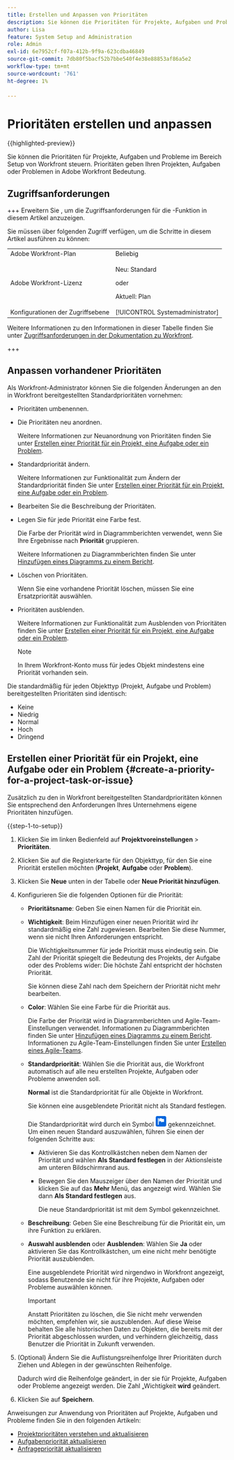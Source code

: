```yaml
---
title: Erstellen und Anpassen von Prioritäten
description: Sie können die Prioritäten für Projekte, Aufgaben und Probleme im Bereich Setup von Workfront steuern. Prioritäten geben Ihren Projekten, Aufgaben oder Problemen in Adobe Workfront Bedeutung.
author: Lisa
feature: System Setup and Administration
role: Admin
exl-id: 6e7952cf-f07a-412b-9f9a-623cdba46849
source-git-commit: 7db80f5bacf52b7bbe540f4e38e88853af86a5e2
workflow-type: tm+mt
source-wordcount: '761'
ht-degree: 1%

---
```


# Prioritäten erstellen und anpassen

{{highlighted-preview}}

<!--
DON'T DELETE, DRAFT OR HIDE THIS ARTICLE. IT IS LINKED TO THE PRODUCT, THROUGH THE CONTEXT SENSITIVE HELP LINKS.
-->

Sie können die Prioritäten für Projekte, Aufgaben und Probleme im Bereich Setup von Workfront steuern. Prioritäten geben Ihren Projekten, Aufgaben oder Problemen in Adobe Workfront Bedeutung.

## Zugriffsanforderungen

+++ Erweitern Sie , um die Zugriffsanforderungen für die -Funktion in diesem Artikel anzuzeigen.

Sie müssen über folgenden Zugriff verfügen, um die Schritte in diesem Artikel ausführen zu können:

<table style="table-layout:auto"> 
 <col> 
 <col> 
 <tbody> 
  <tr> 
   <td role="rowheader">Adobe Workfront-Plan</td> 
   <td>Beliebig</td> 
  </tr> 
  <tr> 
   <td role="rowheader">Adobe Workfront-Lizenz</td> 
   <td>
     <p>Neu: Standard</p>
     <p>oder</p>
     <p>Aktuell: Plan</p>
   </td> 
  </tr> 
  <tr> 
   <td role="rowheader">Konfigurationen der Zugriffsebene</td> 
   <td>[!UICONTROL Systemadministrator]</td>
  </tr> 
 </tbody> 
</table>

Weitere Informationen zu den Informationen in dieser Tabelle finden Sie unter [Zugriffsanforderungen in der Dokumentation zu Workfront](/help/quicksilver/administration-and-setup/add-users/access-levels-and-object-permissions/access-level-requirements-in-documentation.md).

+++

## Anpassen vorhandener Prioritäten

Als Workfront-Administrator können Sie die folgenden Änderungen an den in Workfront bereitgestellten Standardprioritäten vornehmen:

* Prioritäten umbenennen.
* Die Prioritäten neu anordnen.

  Weitere Informationen zur Neuanordnung von Prioritäten finden Sie unter [Erstellen einer Priorität für ein Projekt, eine Aufgabe oder ein Problem](#create-a-priority-for-a-project-task-or-issue).

* Standardpriorität ändern.

  Weitere Informationen zur Funktionalität zum Ändern der Standardpriorität finden Sie unter [Erstellen einer Priorität für ein Projekt, eine Aufgabe oder ein Problem](#create-a-priority-for-a-project-task-or-issue).

* Bearbeiten Sie die Beschreibung der Prioritäten.
* Legen Sie für jede Priorität eine Farbe fest.

  Die Farbe der Priorität wird in Diagrammberichten verwendet, wenn Sie Ihre Ergebnisse nach **Priorität** gruppieren.

  Weitere Informationen zu Diagrammberichten finden Sie unter [Hinzufügen eines Diagramms zu einem Bericht](../../../reports-and-dashboards/reports/creating-and-managing-reports/add-chart-report.md).

* Löschen von Prioritäten.

  Wenn Sie eine vorhandene Priorität löschen, müssen Sie eine Ersatzpriorität auswählen.

* Prioritäten ausblenden.

  Weitere Informationen zur Funktionalität zum Ausblenden von Prioritäten finden Sie unter [Erstellen einer Priorität für ein Projekt, eine Aufgabe oder ein Problem](#create-a-priority-for-a-project-task-or-issue).

  >[!NOTE]
  >
  >In Ihrem Workfront-Konto muss für jedes Objekt mindestens eine Priorität vorhanden sein.

Die standardmäßig für jeden Objekttyp (Projekt, Aufgabe und Problem) bereitgestellten Prioritäten sind identisch:

* Keine
* Niedrig
* Normal
* Hoch
* Dringend

## Erstellen einer Priorität für ein Projekt, eine Aufgabe oder ein Problem {#create-a-priority-for-a-project-task-or-issue}

Zusätzlich zu den in Workfront bereitgestellten Standardprioritäten können Sie entsprechend den Anforderungen Ihres Unternehmens eigene Prioritäten hinzufügen.

{{step-1-to-setup}}

1. Klicken Sie im linken Bedienfeld auf **Projektvoreinstellungen** > **Prioritäten**.

1. Klicken Sie auf die Registerkarte für den Objekttyp, für den Sie eine Priorität erstellen möchten (**Projekt**, **Aufgabe** oder **Problem**).
1. Klicken Sie <span class="preview">**Neue** unten in der Tabelle</span> oder **Neue Priorität hinzufügen**.
1. Konfigurieren Sie die folgenden Optionen für die Priorität:

   * **Prioritätsname**: Geben Sie einen Namen für die Priorität ein.
   * **Wichtigkeit**: Beim Hinzufügen einer neuen Priorität wird ihr standardmäßig eine Zahl zugewiesen. Bearbeiten Sie diese Nummer, wenn sie nicht Ihren Anforderungen entspricht.

     Die Wichtigkeitsnummer für jede Priorität muss eindeutig sein. Die Zahl der Priorität spiegelt die Bedeutung des Projekts, der Aufgabe oder des Problems wider: Die höchste Zahl entspricht der höchsten Priorität.

     Sie können diese Zahl nach dem Speichern der Priorität nicht mehr bearbeiten.

   * **Color**: Wählen Sie eine Farbe für die Priorität aus.

     Die Farbe der Priorität wird in Diagrammberichten und Agile-Team-Einstellungen verwendet. Informationen zu Diagrammberichten finden Sie unter [Hinzufügen eines Diagramms zu einem Bericht](/help/quicksilver/reports-and-dashboards/reports/creating-and-managing-reports/add-chart-report.md). Informationen zu Agile-Team-Einstellungen finden Sie unter [Erstellen eines Agile-Teams](/help/quicksilver/agile/get-started-with-agile-in-workfront/create-an-agile-team.md).

   * **Standardpriorität**: Wählen Sie die Priorität aus, die Workfront automatisch auf alle neu erstellten Projekte, Aufgaben oder Probleme anwenden soll.

     **Normal** ist die Standardpriorität für alle Objekte in Workfront.

     Sie können eine ausgeblendete Priorität nicht als Standard festlegen.

     <div class="preview">

     Die Standardpriorität wird durch ein Symbol ![Standardprioritätssymbol](assets/default-icon.png) gekennzeichnet. Um einen neuen Standard auszuwählen, führen Sie einen der folgenden Schritte aus:

      * Aktivieren Sie das Kontrollkästchen neben dem Namen der Priorität und wählen **Als Standard festlegen** in der Aktionsleiste am unteren Bildschirmrand aus.
      * Bewegen Sie den Mauszeiger über den Namen der Priorität und klicken Sie auf das **Mehr** Menü, das angezeigt wird. Wählen Sie dann **Als Standard festlegen** aus.

        Die neue Standardpriorität ist mit dem Symbol gekennzeichnet.

     </div>

   * **Beschreibung**: Geben Sie eine Beschreibung für die Priorität ein, um ihre Funktion zu erklären.
   * <span class="preview">**Auswahl ausblenden**</span> oder **Ausblenden**: <span class="preview">Wählen Sie **Ja**</span> oder aktivieren Sie das Kontrollkästchen, um eine nicht mehr benötigte Priorität auszublenden.

     Eine ausgeblendete Priorität wird nirgendwo in Workfront angezeigt, sodass Benutzende sie nicht für ihre Projekte, Aufgaben oder Probleme auswählen können.

     >[!IMPORTANT]
     >
     >Anstatt Prioritäten zu löschen, die Sie nicht mehr verwenden möchten, empfehlen wir, sie auszublenden. Auf diese Weise behalten Sie alle historischen Daten zu Objekten, die bereits mit der Priorität abgeschlossen wurden, und verhindern gleichzeitig, dass Benutzer die Priorität in Zukunft verwenden.

1. (Optional) Ändern Sie die Auflistungsreihenfolge Ihrer Prioritäten durch Ziehen und Ablegen in der gewünschten Reihenfolge.

   Dadurch wird die Reihenfolge geändert, in der sie für Projekte, Aufgaben oder Probleme angezeigt werden. Die Zahl „Wichtigkeit **wird** geändert.

1. Klicken Sie auf **Speichern**.

Anweisungen zur Anwendung von Prioritäten auf Projekte, Aufgaben und Probleme finden Sie in den folgenden Artikeln:

* [Projektprioritäten verstehen und aktualisieren](../../../manage-work/projects/planning-a-project/project-priority.md)
* [Aufgabenpriorität aktualisieren](../../../manage-work/tasks/task-information/task-priority.md)
* [Anfragepriorität aktualisieren](../../../manage-work/issues/issue-information/update-issue-priority.md)
